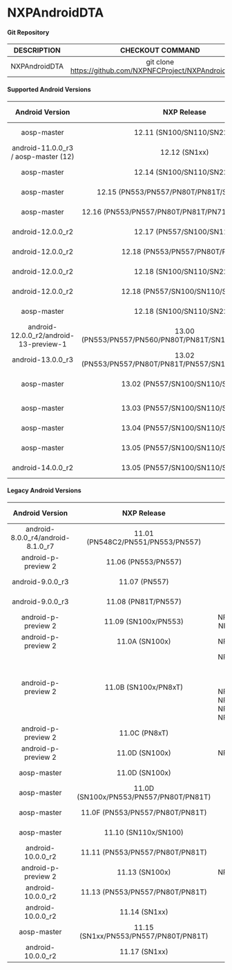 # NXPAndroidDTA


#### Git Repository

| DESCRIPTION        | CHECKOUT COMMAND          |
| :-------------: |:-------------:| 
| NXPAndroidDTA    |  git clone https://github.com/NXPNFCProject/NXPAndroidDTA.git |

#### Supported Android Versions 

| Android Version        | NXP Release          | NXP Tag  | DTA Version |
| :-------------: |:-------------:| :-----:| :------:|
| aosp-master | 12.11 (SN100/SN110/SN220) | NFC_AR_00_E000_12.02.01_OpnSrc NFC_AR_00_E000_12.04.01_OpnSrc | DTA 12.11 |
| android-11.0.0_r3 / aosp-master (12)    | 12.12 (SN1xx) | NFC_AR_00_6000_11.59.00_OpnSrc | DTA 12.12 |
| aosp-master | 12.14 (SN100/SN110/SN220) | NFC_AR_00_E000_12.07.00_OpnSrc | DTA 12.14 |
| aosp-master    | 12.15 (PN553/PN557/PN80T/PN81T/SN1xx/SN220) | NFC_AR_00_18C0_12.01.00_OpnSrc NFC_AR_00_E800_12.08.00_OpnSrc | DTA 12.15 |
| aosp-master    | 12.16 (PN553/PN557/PN80T/PN81T/PN7160/SN1xx/SN220) | NFC_AR_00_E800_12.09.00_OpnSrc | DTA 12.16 |
| android-12.0.0_r2    | 12.17 (PN557/SN100/SN110) | NFC_AR_00_E800_12.0D.00_OpnSrc | DTA 12.17 |
| android-12.0.0_r2    | 12.18 (PN553/PN557/PN80T/PN81T) | NFC_AR_00_18C0_12.02.00_OpnSrc | DTA 12.18 |
| android-12.0.0_r2    | 12.18 (SN100/SN110/SN220) | NFC_AR_00_E800_12.10.00_OpnSrc | DTA 12.18 |
| android-12.0.0_r2    | 12.18 (PN557/SN100/SN110/SN220) | NFC_AR_00_E800_12.12.00_OpnSrc | DTA 12.18 |
| aosp-master    | 12.18 (SN100/SN110/SN220) | NFC_AR_00_E800_13.02.01_OpnSrc NFC_AR_00_E800_13.03.00_OpnSrc | DTA 12.18 |
| android-12.0.0_r2/android-13-preview-1  | 13.00 (PN553/PN557/PN560/PN80T/PN81T/SN100/SN110/SN220) | NFC_AR_00_E800_12.14.00_OpnSrc NFC_AR_00_18C0_13.01.00_OpnSrc  NFC_AR_00_1E800_13.09.00_OpnSrc | DTA 13.00 |
| android-13.0.0_r3   | 13.02 (PN553/PN557/PN80T/PN81T/PN557/SN100/SN110/SN220) | NFC_AR_00_18C0_13.02.00_OpnSrc NFC_AR_00_1E800_13.0B.00_OpnSrc | DTA 13.02 |
| aosp-master | 13.02 (PN557/SN100/SN110/SN220) | NFC_AR_00_1E800_14.02.00_OpnSrc NFC_AR_00_1E800_14.03.00_OpnSrc NFC_AR_00_1E800_14.04.00_OpnSrc | DTA 13.02 |
| aosp-master | 13.03 (PN557/SN100/SN110/SN220) | NFC_AR_00_1E800_13.0D.01_OpnSrc NFC_AR_00_1E800_14.05.00_OpnSrc | DTA 13.03 |
| aosp-master | 13.04 (PN557/SN100/SN110/SN220) | NFC_AR_00_1E800_13.0E.00_OpnSrc NFC_AR_00_3E800_14.08.00_OpnSrc | DTA 13.04 |
| aosp-master | 13.05 (PN557/SN100/SN110/SN220) | NFC_AR_00_3E800_14.0B.00_OpnSrc | DTA 13.05 |
| android-14.0.0_r2 | 13.05 (PN557/SN100/SN110/SN220) | NFC_AR_00_3E800_14.0E.00_OpnSrc | DTA 13.05 |

#### Legacy Android Versions

| Android Version        | NXP Release          | NXP Tag  | DTA Version |
| :-------------: |:-------------:| :-----:| :------:|
| android-8.0.0_r4/android-8.1.0_r7              |  11.01 (PN548C2/PN551/PN553/PN557) |  NFC_NCIHALx_AR00C0.8.4.0_OpnSrc | DTA 11.01 |
| android-p-preview 2               |  11.06 (PN553/PN557) |  NFC_NCIHALx_AR00C0.9.0.D_OpnSrc | DTA 11.06 |
| android-9.0.0_r3              |  11.07 (PN557) |  NFC_NCIHALx_AR0800.9.1.0_OpnSrc | DTA 11.07 |
| android-9.0.0_r3              |  11.08 (PN81T/PN557) |  NFC_NCIHALx_AR1800.9.2.0_OpnSrc | DTA 11.08 |
| android-p-preview 2               |  11.09 (SN100x/PN553) |  NFC_NCIHALx_AR2000.09.00.0C_OpnSrc NFC_NCIHALx_AR2000.09.00.0F_OpnSrc | DTA 11.09 |
| android-p-preview 2               |  11.0A (SN100x) |  NFC_NCIHALx_AR2000.09.00.11_OpnSrc | DTA 11.0A |
| android-p-preview 2               |  11.0B (SN100x/PN8xT) | NFC_NCIHALx_AR2000.09.00.13_OpnSrc NFC_NCIHALx_AR0040.9.3.0_OpnSrc  NFC_NCIHALx_AR00C0.9.4.0_OpnSrc NFC_NCIHALx_AR1800.9.5.0_OpnSrc  NFC_NCIHALx_AR2000.09.00.15_OpnSrc  NFC_NCIHALx_AR2000.09.00.16_OpnSrc NFC_NCIHALx_AR2000.09.00.17_OpnSrc NFC_NCIHALx_AR2000.09.00.18_OpnSrc | DTA 11.0B |
| android-p-preview 2               |  11.0C (PN8xT) | NFC_NCIHALx_AR18C0.9.6.0_OpnSrc | DTA 11.0C |
| android-p-preview 2               |  11.0D (SN100x) | NFC_NCIHALx_AR2000.09.00.19_OpnSrc | DTA 11.0D |
| aosp-master                       |  11.0D (SN100x) | NFC_AR_00_2000_10.00.04_OpnSrc | DTA 11.0D |
| aosp-master                       | 11.0D (SN100x/PN553/PN557/PN80T/PN81T) | NFC_AR_00_6000_10.00.06_OpnSrc NFC_AR_00_18C0_10.01.00_OpnSrc | DTA 11.0D |
| aosp-master                       | 11.0F (PN553/PN557/PN80T/PN81T) | NFC_AR_00_18C0_10.02.00_OpnSrc | DTA 11.0F |
| aosp-master                       | 11.10 (SN110x/SN100) | NFC_AR_00_6000_10.00.0A_OpnSrc NFC_AR_00_6000_10.00.0B_OpnSrc | DTA 11.10 |
| android-10.0.0_r2                       | 11.11 (PN553/PN557/PN80T/PN81T) | NFC_AR_00_18C0_10.03.00_OpnSrc | DTA 11.11 |
| android-p-preview 2               |  11.13 (SN100x) | NFC_NCIHALx_AR2000.09.00.1B_OpnSrc | DTA 11.13 |
| android-10.0.0_r2                       | 11.13 (PN553/PN557/PN80T/PN81T) | NFC_AR_00_18C0_10.04.00_OpnSrc | DTA 11.13 |
| android-10.0.0_r2                       | 11.14 (SN1xx) | NFC_AR_00_6000_10.00.14_OpnSrc NFC_AR_00_6000_10.00.15_OpnSrc | DTA 11.14 |
| aosp-master                     | 11.15 (SN1xx/PN553/PN557/PN80T/PN81T) | NFC_AR_00_6000_11.02.00_OpnSrc NFC_AR_00_18C0_11.01.01_OpnSrc | DTA 11.15 |
| android-10.0.0_r2                       | 11.17 (SN1xx) | NFC_AR_00_6000_10.00.17_OpnSrc | DTA 11.17 |
